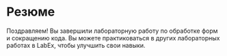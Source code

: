 # Резюме

Поздравляем! Вы завершили лабораторную работу по обработке форм и сокращению кода. Вы можете практиковаться в других лабораторных работах в LabEx, чтобы улучшить свои навыки.
